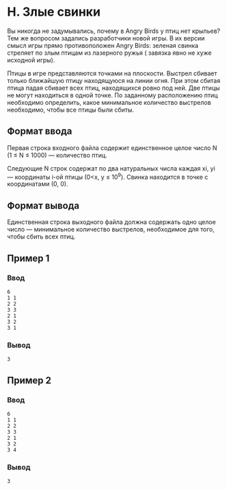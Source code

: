 # H. Злые свинки

Вы никогда не задумывались, почему в Angry Birds у птиц нет крыльев? Тем же вопросом задались разработчики новой игры. В
их версии смысл игры прямо противоположен Angry Birds: зеленая свинка стреляет по злым птицам из лазерного ружья (
завязка явно не хуже исходной игры).

Птицы в игре представляются точками на плоскости. Выстрел сбивает только ближайшую птицу находящуюся на линии огня. При
этом сбитая птица падая сбивает всех птиц, находящихся ровно под ней. Две птицы не могут находиться в одной точке. По
заданному расположению птиц необходимо определить, какое минимальное количество выстрелов необходимо, чтобы все птицы
были сбиты.

## Формат ввода

Первая строка входного файла содержит единственное целое число N (1 ≤ N ≤ 1000) — количество птиц.

Следующие N строк содержат по два натуральных числа каждая xi, yi — координаты i-ой птицы (0<x, y ≤ 10<sup>9</sup>).
Свинка
находится в точке с координатами (0, 0).

## Формат вывода

Единственная строка выходного файла должна содержать одно целое число — минимальное количество выстрелов, необходимое
для того, чтобы сбить всех птиц.

## Пример 1

### Ввод

    6
    1 1
    2 2
    3 3
    2 1
    3 2
    3 1

### Вывод

    3

## Пример 2

### Ввод

    6
    1 1
    2 2
    3 3
    2 1
    3 2
    3 4

### Вывод

    3
